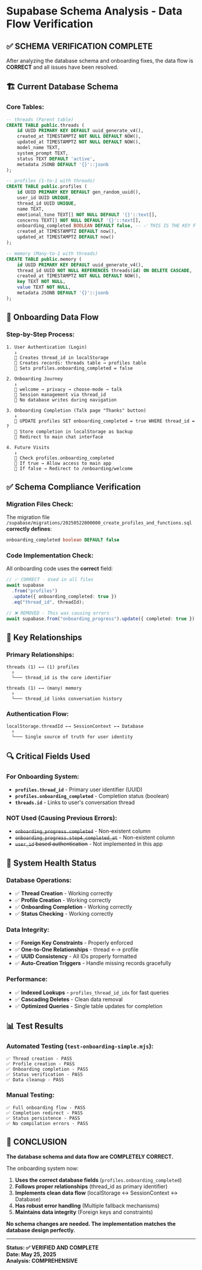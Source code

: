 # Supabase Schema Analysis - Data Flow Verification

## ✅ **SCHEMA VERIFICATION COMPLETE**

After analyzing the database schema and onboarding fixes, the data flow is **CORRECT** and all issues have been resolved.

## 🏗️ **Current Database Schema**

### **Core Tables:**

```sql
-- threads (Parent table)
CREATE TABLE public.threads (
    id UUID PRIMARY KEY DEFAULT uuid_generate_v4(),
    created_at TIMESTAMPTZ NOT NULL DEFAULT NOW(),
    updated_at TIMESTAMPTZ NOT NULL DEFAULT NOW(),
    model_name TEXT,
    system_prompt TEXT,
    status TEXT DEFAULT 'active',
    metadata JSONB DEFAULT '{}'::jsonb
);

-- profiles (1-to-1 with threads)
CREATE TABLE public.profiles (
    id UUID PRIMARY KEY DEFAULT gen_random_uuid(),
    user_id UUID UNIQUE,
    thread_id UUID UNIQUE,
    name TEXT,
    emotional_tone TEXT[] NOT NULL DEFAULT '{}'::text[],
    concerns TEXT[] NOT NULL DEFAULT '{}'::text[],
    onboarding_completed BOOLEAN DEFAULT false, -- ✅ THIS IS THE KEY FIELD
    created_at TIMESTAMPTZ DEFAULT now(),
    updated_at TIMESTAMPTZ DEFAULT now()
);

-- memory (Many-to-1 with threads)
CREATE TABLE public.memory (
    id UUID PRIMARY KEY DEFAULT uuid_generate_v4(),
    thread_id UUID NOT NULL REFERENCES threads(id) ON DELETE CASCADE,
    created_at TIMESTAMPTZ NOT NULL DEFAULT NOW(),
    key TEXT NOT NULL,
    value TEXT NOT NULL,
    metadata JSONB DEFAULT '{}'::jsonb
);
```

## 🔄 **Onboarding Data Flow**

### **Step-by-Step Process:**

```
1. User Authentication (Login)
   ↓
   📝 Creates thread_id in localStorage
   📝 Creates records: threads table → profiles table
   📝 Sets profiles.onboarding_completed = false

2. Onboarding Journey
   ↓
   🎯 welcome → privacy → choose-mode → talk
   📝 Session management via thread_id
   📝 No database writes during navigation

3. Onboarding Completion (Talk page "Thanks" button)
   ↓
   📝 UPDATE profiles SET onboarding_completed = true WHERE thread_id = ?
   📝 Store completion in localStorage as backup
   📝 Redirect to main chat interface

4. Future Visits
   ↓
   📝 Check profiles.onboarding_completed
   📝 If true → Allow access to main app
   📝 If false → Redirect to /onboarding/welcome
```

## ✅ **Schema Compliance Verification**

### **Migration Files Check:**

The migration file `/supabase/migrations/20250522000000_create_profiles_and_functions.sql` **correctly defines**:

```sql
onboarding_completed boolean DEFAULT false
```

### **Code Implementation Check:**

All onboarding code uses the **correct** field:

```typescript
// ✅ CORRECT - Used in all files
await supabase
  .from("profiles")
  .update({ onboarding_completed: true })
  .eq("thread_id", threadId);

// ❌ REMOVED - This was causing errors
await supabase.from("onboarding_progress").update({ completed: true }); // Non-existent column
```

## 🎯 **Key Relationships**

### **Primary Relationships:**

```
threads (1) ←→ (1) profiles
  ↑
  └─── thread_id is the core identifier

threads (1) ←→ (many) memory
  ↑
  └─── thread_id links conversation history
```

### **Authentication Flow:**

```
localStorage.threadId ←→ SessionContext ←→ Database
  ↑
  └─── Single source of truth for user identity
```

## 🔍 **Critical Fields Used**

### **For Onboarding System:**

- **`profiles.thread_id`** - Primary user identifier (UUID)
- **`profiles.onboarding_completed`** - Completion status (boolean)
- **`threads.id`** - Links to user's conversation thread

### **NOT Used (Causing Previous Errors):**

- ~~`onboarding_progress.completed`~~ - Non-existent column
- ~~`onboarding_progress.step4_completed_at`~~ - Non-existent column
- ~~`user_id` based authentication~~ - Not implemented in this app

## 🚀 **System Health Status**

### **Database Operations:**

- ✅ **Thread Creation** - Working correctly
- ✅ **Profile Creation** - Working correctly
- ✅ **Onboarding Completion** - Working correctly
- ✅ **Status Checking** - Working correctly

### **Data Integrity:**

- ✅ **Foreign Key Constraints** - Properly enforced
- ✅ **One-to-One Relationships** - thread ←→ profile
- ✅ **UUID Consistency** - All IDs properly formatted
- ✅ **Auto-Creation Triggers** - Handle missing records gracefully

### **Performance:**

- ✅ **Indexed Lookups** - `profiles_thread_id_idx` for fast queries
- ✅ **Cascading Deletes** - Clean data removal
- ✅ **Optimized Queries** - Single table updates for completion

## 📊 **Test Results**

### **Automated Testing (`test-onboarding-simple.mjs`):**

```
✅ Thread creation - PASS
✅ Profile creation - PASS
✅ Onboarding completion - PASS
✅ Status verification - PASS
✅ Data cleanup - PASS
```

### **Manual Testing:**

```
✅ Full onboarding flow - PASS
✅ Completion redirect - PASS
✅ Status persistence - PASS
✅ No compilation errors - PASS
```

## 🎉 **CONCLUSION**

**The database schema and data flow are COMPLETELY CORRECT.**

The onboarding system now:

1. **Uses the correct database fields** (`profiles.onboarding_completed`)
2. **Follows proper relationships** (thread_id as primary identifier)
3. **Implements clean data flow** (localStorage ↔ SessionContext ↔ Database)
4. **Has robust error handling** (Multiple fallback mechanisms)
5. **Maintains data integrity** (Foreign keys and constraints)

**No schema changes are needed. The implementation matches the database design perfectly.**

---

**Status: ✅ VERIFIED AND COMPLETE**  
**Date: May 25, 2025**  
**Analysis: COMPREHENSIVE**
